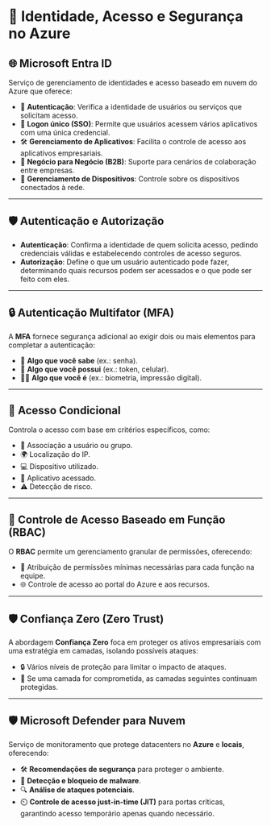 # 🔐 **Identidade, Acesso e Segurança no Azure**

## 🌐 **Microsoft Entra ID**  
Serviço de gerenciamento de identidades e acesso baseado em nuvem do Azure que oferece:

- 🔑 **Autenticação**: Verifica a identidade de usuários ou serviços que solicitam acesso.  
- 🪪 **Logon único (SSO)**: Permite que usuários acessem vários aplicativos com uma única credencial.  
- 🛠️ **Gerenciamento de Aplicativos**: Facilita o controle de acesso aos aplicativos empresariais.  
- 🏢 **Negócio para Negócio (B2B)**: Suporte para cenários de colaboração entre empresas.  
- 📱 **Gerenciamento de Dispositivos**: Controle sobre os dispositivos conectados à rede.

---

## 🛡️ **Autenticação e Autorização**

- **Autenticação**: Confirma a identidade de quem solicita acesso, pedindo credenciais válidas e estabelecendo controles de acesso seguros.  
- **Autorização**: Define o que um usuário autenticado pode fazer, determinando quais recursos podem ser acessados e o que pode ser feito com eles.

---

## 🔒 **Autenticação Multifator (MFA)**  
A **MFA** fornece segurança adicional ao exigir dois ou mais elementos para completar a autenticação:

- 🔑 **Algo que você sabe** (ex.: senha).  
- 📱 **Algo que você possui** (ex.: token, celular).  
- 🧑‍💻 **Algo que você é** (ex.: biometria, impressão digital).

---

## 🧭 **Acesso Condicional**  
Controla o acesso com base em critérios específicos, como:

- 👥 Associação a usuário ou grupo.  
- 🌍 Localização do IP.  
- 💻 Dispositivo utilizado.  
- 📲 Aplicativo acessado.  
- ⚠️ Detecção de risco.

---

## 🧩 **Controle de Acesso Baseado em Função (RBAC)**  
O **RBAC** permite um gerenciamento granular de permissões, oferecendo:

- 🔧 Atribuição de permissões mínimas necessárias para cada função na equipe.  
- 🌐 Controle de acesso ao portal do Azure e aos recursos.

---

## 🛡️ **Confiança Zero (Zero Trust)**  
A abordagem **Confiança Zero** foca em proteger os ativos empresariais com uma estratégia em camadas, isolando possíveis ataques:

- 🔒 Vários níveis de proteção para limitar o impacto de ataques.  
- 🧱 Se uma camada for comprometida, as camadas seguintes continuam protegidas.

---

## 🛡️ **Microsoft Defender para Nuvem**  
Serviço de monitoramento que protege datacenters no **Azure** e **locais**, oferecendo:

- 🛠️ **Recomendações de segurança** para proteger o ambiente.  
- 🛑 **Detecção e bloqueio de malware**.  
- 🔍 **Análise de ataques potenciais**.  
- ⏲️ **Controle de acesso just-in-time (JIT)** para portas críticas, garantindo acesso temporário apenas quando necessário.

